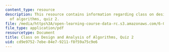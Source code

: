 ```yaml
---
content_type: resource
description: This resource contains information regarding class on design and analysis
  of algorithms, quiz 2.
file: /media/https%3A/open-learning-course-data-rc.s3.amazonaws.com/6-046j-design-and-analysis-of-algorithms-spring-2015/cd9e97527ebe84e79211f8f59a75c9e6_MIT6_046JS15_quiz2.pdf
file_type: application/pdf
resourcetype: Document
title: Class on Design and Analysis of Algorithms, Quiz 2
uid: cd9e9752-7ebe-84e7-9211-f8f59a75c9e6
---
```

